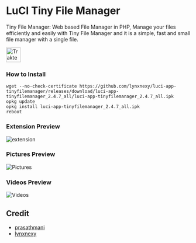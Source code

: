 # LuCI Tiny File Manager
Tiny File Manager: Web based File Manager in PHP, Manage your files efficiently and easily with Tiny File Manager and it is a simple, fast and small file manager with a single file.

[<img src="https://cdn.trakteer.id/images/embed/trbtn-red-2.png" height="40" style="border:0px;height:40px;" alt="Trakteer Saya">](https://trakteer.id/lynxnexy/tip)

### How to Install

```
wget --no-check-certificate https://github.com/lynxnexy/luci-app-tinyfilemanager/releases/download/luci-app-tinyfilemanager_2.4.7_all/luci-app-tinyfilemanager_2.4.7_all.ipk
opkg update
opkg install luci-app-tinyfilemanager_2.4.7_all.ipk
reboot
```

### Extension Preview 
![extension](https://i.ibb.co/hCfZrLy/Screenshot-2022-06-10-20-29-12-717-com-android-chrome.jpg)

### Pictures Preview 

![Pictures](https://i.ibb.co/mSg5LYR/Screenshot-2022-06-10-20-29-34-887.jpg)

### Videos Preview

![Videos](https://i.ibb.co/ZmYgZqk/Screenshot-2022-06-10-20-30-12-079.jpg)

## Credit

- [prasathmani](https://tinyfilemanager.github.io)
- [lynxnexy](https://t.me/lynxnexy)
